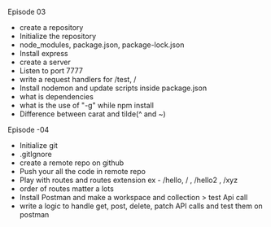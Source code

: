 Episode 03
- create a repository
- Initialize the repository 
- node_modules, package.json, package-lock.json
- Install express
- create a server
- Listen to port 7777
- write a request handlers for /test, /
- Install nodemon and update scripts inside package.json
- what is dependencies
- what is the use of "-g" while npm install
- Difference between carat and tilde(^ and ~)


Episode -04
- Initialize git
- .gitIgnore
- create a remote repo on github
- Push your all the code in remote repo
- Play with routes and routes extension ex - /hello, / , /hello2 , /xyz
- order of routes matter a lots
- Install Postman and make a workspace and collection > test Api call
- write a logic to handle get, post, delete, patch API calls and test them on postman
